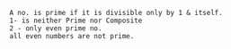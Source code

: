     A no. is prime if it is divisible only by 1 & itself.
    1- is neither Prime nor Composite
    2 - only even prime no.
    all even numbers are not prime. 